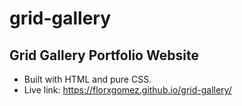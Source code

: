 # grid-gallery

## Grid Gallery Portfolio Website

- Built with HTML and pure CSS.
- Live link: https://florxgomez.github.io/grid-gallery/

